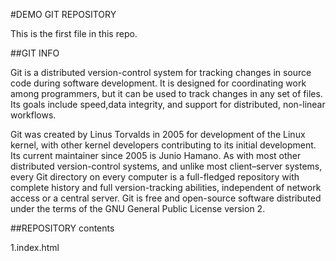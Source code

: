 #DEMO GIT REPOSITORY

This is the first file in this repo.

##GIT INFO

Git is a distributed version-control system for tracking changes in source code during software development.
It is designed for coordinating work among programmers, but it can be used to track changes in any set of files. 
Its goals include speed,data integrity, and support for distributed, non-linear workflows.

Git was created by Linus Torvalds in 2005 for development of the Linux kernel, with other kernel developers contributing to its initial development.
Its current maintainer since 2005 is Junio Hamano. As with most other distributed version-control systems, and unlike most client–server systems, every Git directory on every computer is a full-fledged repository with complete history and full version-tracking abilities, independent of network access or a central server.
Git is free and open-source software distributed under the terms of the GNU General Public License version 2.

##REPOSITORY contents

1.index.html